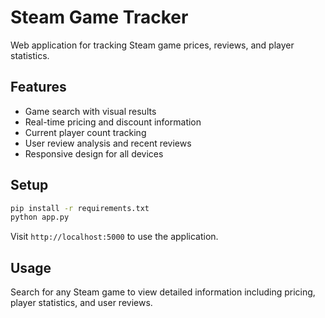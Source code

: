 # Steam Game Tracker

Web application for tracking Steam game prices, reviews, and player statistics.

## Features

- Game search with visual results
- Real-time pricing and discount information  
- Current player count tracking
- User review analysis and recent reviews
- Responsive design for all devices

## Setup

```bash
pip install -r requirements.txt
python app.py
```

Visit `http://localhost:5000` to use the application.

## Usage

Search for any Steam game to view detailed information including pricing, player statistics, and user reviews.
